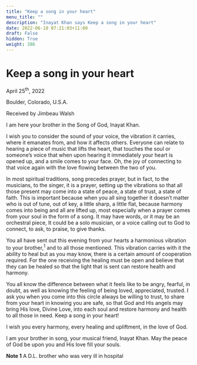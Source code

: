 ```yaml
---
title: "Keep a song in your heart"
menu_title: ""
description: "Inayat Khan says Keep a song in your heart"
date: 2022-06-10 07:21:03+11:00
draft: False
hidden: True
weight: 386
---
```

# Keep a song in your heart 

April 25<sup>th</sup>, 2022

Boulder, Colorado, U.S.A.

Received by Jimbeau Walsh   


I am here your brother in the Song of God, Inayat Khan. 

I wish you to consider the sound of your voice, the vibration it carries, where it emanates from, and how it affects others. Everyone can relate to hearing a piece of music that lifts the heart, that touches the soul or someone’s voice that when upon hearing it immediately your heart is opened up, and a smile comes to your face. Oh, the joy of connecting to that voice again with the love flowing between the two of you.

In most spiritual traditions, song precedes prayer, but in fact, to the musicians, to the singer, it is a prayer, setting up the vibrations so that all those present may come into a state of peace, a state of trust, a state of faith. This is important because when you all sing together it doesn’t matter who is out of tune, out of key, a little sharp, a little flat, because harmony comes into being and all are lifted up, most especially when a prayer comes from your soul in the form of a song. It may have words, or it may be an orchestral piece, It could be a solo musician, or a voice calling out to God to connect, to ask, to praise, to give thanks.   

You all have sent out this evening from your hearts a harmonious vibration to your brother,<sup>1</sup> and to all those mentioned. This vibration carries with it the ability to heal but as you may know, there is a certain amount of cooperation required. For the one receiving the healing must be open and believe that they can be healed so that the light that is sent can restore health and harmony. 

You all know the difference between what it feels like to be angry, fearful, in doubt, as well as knowing the feeling of being loved, appreciated, trusted. I ask you when you come into this circle always be willing to trust, to share from your heart in knowing you are safe, so that God and His angels may bring His love, Divine Love, into each soul and restore harmony and health to all those in need. Keep a song in your heart! 

I wish you every harmony, every healing and upliftment, in the love of God. 

I am your brother in song, your musical friend, Inayat Khan. May the peace of God be upon you and His love fill your souls. 

 **Note 1** A D.L. brother who was very ill in hospital 